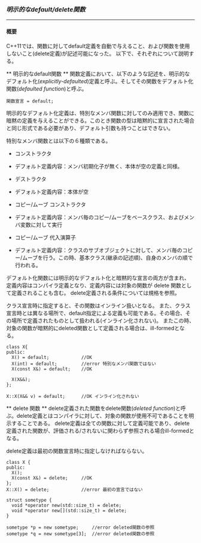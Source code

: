 ### *明示的なdefault/delete関数*
---
#### 概要
C++11では、関数に対してdefault定義を自動で与えること、および関数を使用しないこと(delete定義)が記述可能になった。
以下で、それぞれについて説明する。

** 明示的なdefault関数 **
関数定義において、以下のような記述を、明示的なデフォルト化(*explicitly-defaulted*)定義と呼ぶ。そしてその関数をデフォルト化関数(*defaulted function*)と呼ぶ。

`関数宣言 = default;`

明示的なデフォルト化定義は、特別なメンバ関数に対してのみ適用でき、関数に暗黙の定義を与えることができる。このとき関数の型は暗黙的に宣言された場合と同じ形式である必要があり、デフォルト引数も持つことはできない。

特別なメンバ関数とは以下の６種類である。
 * コンストラクタ
  - デフォルト定義内容：メンバ初期化子が無く、本体が空の定義と同様。
 * デストラクタ
  - デフォルト定義内容：本体が空
 * コピー/ムーブ コンストラクタ
  - デフォルト定義内容：メンバ毎のコピー/ムーブをベースクラス、およびメンバ変数に対して実行
 * コピー/ムーブ 代入演算子
  - デフォルト定義内容：クラスのサブオブジェクトに対して、メンバ毎のコピー/ムーブを行う。この時、基本クラス(継承の記述順)、自身のメンバの順で行われる。

デフォルト化関数には明示的なデフォルト化と暗黙的な宣言の両方が含まれ、定義内容はコンパイラ定義となり、定義内容には対象の関数が delete 関数として定義されることも含む。
delete定義される条件については規格を参照。

クラス宣言時に指定すると、その関数はインライン扱いとなる。
また、クラス宣言時とは異なる場所で、default指定による定義も可能である。その場合、その場所で定義されたものとして扱われる(インライン化されない)。
またこの時、対象の関数が暗黙的にdeleted関数として定義される場合は、ill-formedとなる。

```
class X{
public:
  X() = default;            //OK
  X(int) = default;         //error 特別なメンバ関数ではない
  X(const X&) = default;    //OK

  X(X&&);
};

X::X(X&& v) = default;      //OK インライン化されない
```

** delete 関数 **
delete定義された関数をdelete関数(*deleted function*)と呼ぶ。delete定義とはコンパイラに対して、対象の関数が使用不可であることを明示することである。
delete定義は全ての関数に対して定義可能であり、delete定義された関数が、評価される/されないに関わらず参照される場合ill-formedとなる。

delete定義は最初の関数宣言時に指定しなければならない。

```
class X {
public:
  X();
  X(const X&) = delete;     //OK
};
X::X() = delete;            //error 最初の宣言ではない

struct sometype {
  void *operator new(std::size_t) = delete;
  void *operator new[](std::size_t) = delete;
}

sometype *p = new sometype;     //error deleted関数の参照
sometype *q = new sometype[3];  //error deleted関数の参照
```


